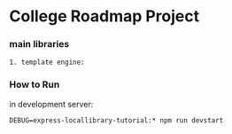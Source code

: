 # College Roadmap Project

### main libraries

    1. template engine: 

### How to Run

in development server:

    DEBUG=express-locallibrary-tutorial:* npm run devstart   
